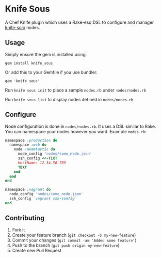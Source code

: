 # Knife Sous

A Chef Knife plugin which uses a Rake-esq DSL to configure and manager
[knife-solo](http://matschaffer.github.com/knife-solo/) nodes.

## Usage

Simply ensure the gem is installed using:

    gem install knife_sous

Or add this to your Gemfile if you use bundler:

    gem 'knife_sous'

Run `knife sous init` to place a sample `nodes.rb` under `nodes/nodes.rb`

Run `knife sous list` to display nodes defined in `nodes/nodes.rb`

## Configure

Node configuration is done in `nodes/nodes.rb`. It uses a DSL similar to Rake.
You can namespace your nodes however you want. Example `nodes.rb`:

```rb
namespace :production do
  namespace :web do
    node :nodetastic do
      node_config 'nodes/some_node.json'
      ssh_config <<-TEXT
      HostName: 12.34.56.789
      TEXT
    end
  end
end

namespace :vagrant do
  node_config 'nodes/some_node.json'
  ssh_config `vagrant ssh-config`
end

```

## Contributing

1. Fork it
2. Create your feature branch (`git checkout -b my-new-feature`)
3. Commit your changes (`git commit -am 'Added some feature'`)
4. Push to the branch (`git push origin my-new-feature`)
5. Create new Pull Request

